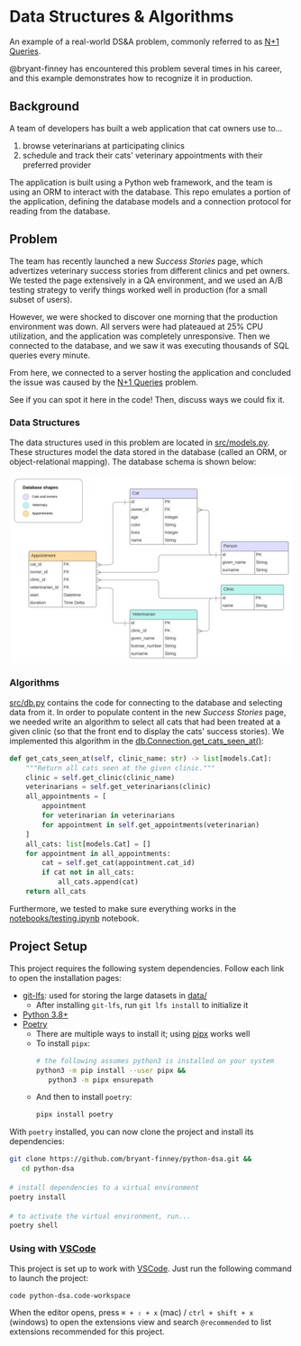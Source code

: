 # Data Structures & Algorithms

An example of a real-world DS&A problem, commonly referred to as [N+1 Queries](https://docs.sentry.io/product/issues/issue-details/performance-issues/n-one-queries/).

@bryant-finney has encountered this problem several times in his career, and this example demonstrates how to recognize it in production.

## Background

A team of developers has built a web application that cat owners use to...

1. browse veterinarians at participating clinics
2. schedule and track their cats' veterinary appointments with their preferred provider

The application is built using a Python web framework, and the team is using an ORM to interact with the database. This repo emulates a portion of the application, defining the database models and a connection protocol for reading from the database.

## Problem

The team has recently launched a new _Success Stories_ page, which advertizes veterinary success stories from different clinics and pet owners. We tested the page extensively in a QA environment, and we used an A/B testing strategy to verify things worked well in production (for a small subset of users).

However, we were shocked to discover one morning that the production environment was down. All servers were had plateaued at 25% CPU utilization, and the application was completely unresponsive. Then we connected to the database, and we saw it was executing thousands of SQL queries every minute.

From here, we connected to a server hosting the application and concluded the issue was caused by the [N+1 Queries](https://docs.sentry.io/product/issues/issue-details/performance-issues/n-one-queries/) problem.

See if you can spot it here in the code! Then, discuss ways we could fix it.

### Data Structures

The data structures used in this problem are located in [src/models.py](src/models.py). These structures model the data stored in the database (called an ORM, or object-relational mapping). The database schema is shown below:

![schema.svg](data/schema.svg)

### Algorithms

[src/db.py](src/db.py) contains the code for connecting to the database and selecting data from it. In order to populate content in the new _Success Stories_ page, we needed write an algorithm to select all cats that had been treated at a given clinic (so that the front end to display the cats' success stories). We implemented this algorithm in the [db.Connection.get_cats_seen_at()](src/db.py#L53):

```python
def get_cats_seen_at(self, clinic_name: str) -> list[models.Cat]:
    """Return all cats seen at the given clinic."""
    clinic = self.get_clinic(clinic_name)
    veterinarians = self.get_veterinarians(clinic)
    all_appointments = [
        appointment
        for veterinarian in veterinarians
        for appointment in self.get_appointments(veterinarian)
    ]
    all_cats: list[models.Cat] = []
    for appointment in all_appointments:
        cat = self.get_cat(appointment.cat_id)
        if cat not in all_cats:
            all_cats.append(cat)
    return all_cats
```

Furthermore, we tested to make sure everything works in the [notebooks/testing.ipynb](notebooks/testing.ipynb) notebook.

## Project Setup

This project requires the following system dependencies. Follow each link to open the installation pages:

- [git-lfs](https://git-lfs.com/): used for storing the large datasets in [data/](data/)
  - After installing `git-lfs`, run `git lfs install` to initialize it
- [Python 3.8+](https://www.python.org/downloads/)
- [Poetry](https://python-poetry.org/docs/#installation)
  - There are multiple ways to install it; using [pipx](https://github.com/pypa/pipx) works well
  - To install `pipx`:
    ```sh
    # the following assumes python3 is installed on your system
    python3 -m pip install --user pipx &&
       python3 -m pipx ensurepath
    ```
  - And then to install `poetry`:
    ```sh
    pipx install poetry
    ```

With `poetry` installed, you can now clone the project and install its dependencies:

```sh
git clone https://github.com/bryant-finney/python-dsa.git &&
   cd python-dsa

# install dependencies to a virtual environment
poetry install

# to activate the virtual environment, run...
poetry shell
```

### Using with [VSCode](https://code.visualstudio.com/)

This project is set up to work with [VSCode](https://code.visualstudio.com/). Just run the following command to launch the project:

```sh
code python-dsa.code-workspace
```

When the editor opens, press `⌘ + ⇧ + x` (mac) / `ctrl + shift + x` (windows) to open the extensions view and search `@recommended` to list extensions recommended for this project.
